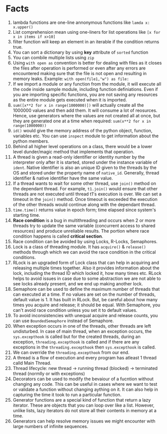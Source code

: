 # Facts

1. lambda functions are one-line annonymous functions like `lamda x: x.upper()`
2. List comprehension mean using one-liners for list operations like `[x for x in items if x>10]`
3. filter function will keep an element in an iterable if the condition returns true.
4. You can sort a dictionary by using **key** attribute of ``sorted`` function
5. You can combile multiple lists using `zip`
6. Using `with open as` convention is better for dealing with files as it closes the files after operation is performed or even after any errors are encountered making sure that the file is not open and resulting in memory leaks. Example: `with open(file1,"w") as file:`
7. If we import a module or any function from the module, it will execute all the code inside sample module, including function definiations. Even if you are importing specific functions, you are not saving any resources as the entire module gets executed when it is imported.
8. `sum([x**2 for x in range(1000000)])` will actually create all the 1000000 values and then add them. It will consume a lot of reosurces. Hence, use generators where the values are not created all at once, but they are generated one at a time when required: `sum(x**2 for x in range(1000000))`
9. `id()` would give the memory address of the python object, function, variables etc. You can use `inspect` module to get information about the python members.
10. Behind all higher level operations on a class, there would be a lower level dunder/magic method that implements that operation.
11. A thread is given a read-only identifier or identity number by the interpreter only after it is started, stored under the instance variable of `ident`. Native identifier is also an unique ID given to the threads by the OS and stored under the property name of `native_id`. Generally, thread identifier & native identifier have the same value.
12. If a thread wants to wait for some other thread, use `join()` method on the dependant thread. For example, `t1.join()` would ensure that other threads are not executed until thread t1's execution is over. We can set a timeout in the `join()` method. Once timeout is exceeded the execution of the other threads would continue along with the dependant thread.
13. `time.time()` returns value in epoch form; time elapsed since system's starting time.
14. **Race condition** is a bug in multithreading and occurs when 2 or more threads try to update the same variable (concurrent access to shared resources) and produce unreliable results. The portion where race condition happens is called **critical section**.
15. Race condition can be avoided by using Locks, R-Locks, Semaphores.
16. Lock is a class of threading module. It has `acquire()` & `release()` methods through which we can avoid the race condition in the critical conditions.
17. RLock is an upgraded form of Lock class that can help in acquiring and releasing multiple times together. Also it provides information about the lock, including the thread ID which locked it, how many times etc. RLock helps to avoid issues in case due to some abstraction we are not able to see locks already present, and we end up making another lock.
18. Semaphore can be used to define the maximum number of threads that can executed at a time. If no values are set on the number of threads, default value is 1. It has built in RLock. But, be careful about how many times you acquire and release; it should be equal. With Semaphore, you can't avoid race condition unless you set it to default values.
19. To avoid inconsistencies with unequal acquire and release counts, you can use `BoundedSemaphore` instead of Semaphore.
20. When exception occurs in one of the threads, other threads are left undisturbed. In case of main thread, when an exception occurs, the `sys.excepthook` is called but for the created threads, during an exception, `threading.excepthook` is called and if there are any exceptions in the `threading.excepthook` then `sys.excepthook` is called.
21. We can override the `threading.excepthook` from our end.
22. A thread is a flow of execution and every program has atleast 1 thread calld Main Thread.
23. Thread lifecycle: new thread -> running thread (blocked) -> terminated thread (normlly or with exceptions)
24. Decorators can be used to modify the bevaiour of a fucntion without changing any code. This can be useful in cases where we want to test or validate a function without changing aything on it. It can also help in capturing the time it took to run a particular function.
25. Generator functions are a special kind of function that return a lazy iterator. These are objects that you can loop over like a list. However, unlike lists, lazy iterators do not store all their contents in memory at a time.
26. Generators can help resolve memory issues we might encounter with large numbers of infinite sequences.